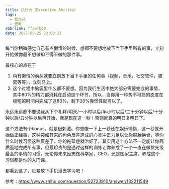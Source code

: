 ```yaml
---
title: 执行力（Executive Ability）
tags:
  - 我自己
  - 思考
abbrlink: ffaefb69
date: 2021-06-25 23:03:22
---
```


每当你稍微感觉自己有点懒惰的时候，想都不要想地放下当下手里所有的事，立刻开始做你最不想做却不得不做的那件事。

最核心的点在于
1. 稍有懒惰的萌芽就要立刻放下当下手里的任何事（视频，音乐，社交软件，被窝等等），立刻马上。
2. 这个过程中脑袋里什么都不要想。因为我们生活中绝大部分需要完成的事情，其中80%的精力都消耗在启动这个环节。所以，当你用一种势不可挡的态度在极短的时间内完成了这80%，剩下20%靠惯性就可以了。
<!--more-->
永远永远都不要说我从下个礼拜/明天/一小时以后/半小时以后/二十分钟以后/十分钟以后/五分钟以后再开始，就是现在这一秒！否则就真的明日复明日了。

这个方法有个bonus，就是很刺激。你想像一下上一秒还在娱乐懒惰，这一秒就开始做正经事，这种突如其来的角色反差造成的心灵冲击力足以让你脱胎换骨，等你什么时候习惯这种反差了，你的拖延症就治好了。其实用这个方法不一定能让你高质量地完成所有事，但最珍贵的是通过这样的训练让你养成了一个一直在做优先级最高的事情的习惯。无论你未来励志做科学家，CEO，还是国家主席，养成这个习惯都是你的入门课。

都看到这了，赶紧放下手机滚去学习吧！

参考：https://www.zhihu.com/question/52723910/answer/132211549
